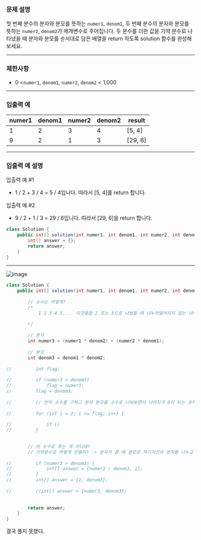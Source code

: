 ### **문제 설명**

첫 번째 분수의 분자와 분모를 뜻하는 `numer1`, `denom1`, 두 번째 분수의 분자와 분모를 뜻하는 `numer2`, `denom2`가 매개변수로 주어집니다. 두 분수를 더한 값을 기약 분수로 나타냈을 때 분자와 분모를 순서대로 담은 배열을 return 하도록 solution 함수를 완성해보세요.

---

### 제한사항

- 0 <`numer1`, `denom1`, `numer2`, `denom2` < 1,000

---

### 입출력 예

| numer1 | denom1 | numer2 | denom2 | result |
| --- | --- | --- | --- | --- |
| 1 | 2 | 3 | 4 | [5, 4] |
| 9 | 2 | 1 | 3 | [29, 6] |

---

### 입출력 예 설명

입출력 예 #1

- 1 / 2 + 3 / 4 = 5 / 4입니다. 따라서 [5, 4]를 return 합니다.

입출력 예 #2

- 9 / 2 + 1 / 3 = 29 / 6입니다. 따라서 [29, 6]을 return 합니다.

```java
class Solution {
    public int[] solution(int numer1, int denom1, int numer2, int denom2) {
        int[] answer = {};
        return answer;
    }
}
```

---

![image](https://github.com/user-attachments/assets/58072efd-ff8d-4230-b33d-494780d4f6eb)
```java
class Solution {
    public int[] solution(int numer1, int denom1, int numer2, int denom2) {
        
        // 소수는 어떻게?
        /*
            1 2 3 4 5.... 이것들을 2 또는 3으로 나눴을 때 나누어떨어지지 않는 녀석과 2, 3이다.
        
        */
        
        // 분자
        int numer3 = (numer1 * denom2) + (numer2 * denom1);
        
        // 분모
        int denom3 = denom1 * denom2;
        
//         int flag;
        
//         if (numer3 > denom3) 
//             flag = numer3;
//         flag = denom3;
                
//         // 먼저 소수를 구하고 분자 분모를 소수로 나눠보면서 나머지가 0이 되는 숫자가 기약분수가 될 것이다.
        
//         for (int i = 2; i <= flag; i++) {
            
//             if ()
//         }

        
        // 아 소수로 푸는 게 아니네?
        // 기약분수로 어떻게 만들지? -> 분자가 클 때 분모로 자기자신과 분자를 나누고 그 반대일 때도 같은 방식으로?
        
//         if (numer3 > denom3) {
//             int[] answer = {numer3 / denom3, 1};    
//         }
//         int[] answer = {1, denom3};    
        
//         //int[] answer = {numer3, denom3};
        
        
        return answer;
    }
}
```

결국 풀지 못했다.